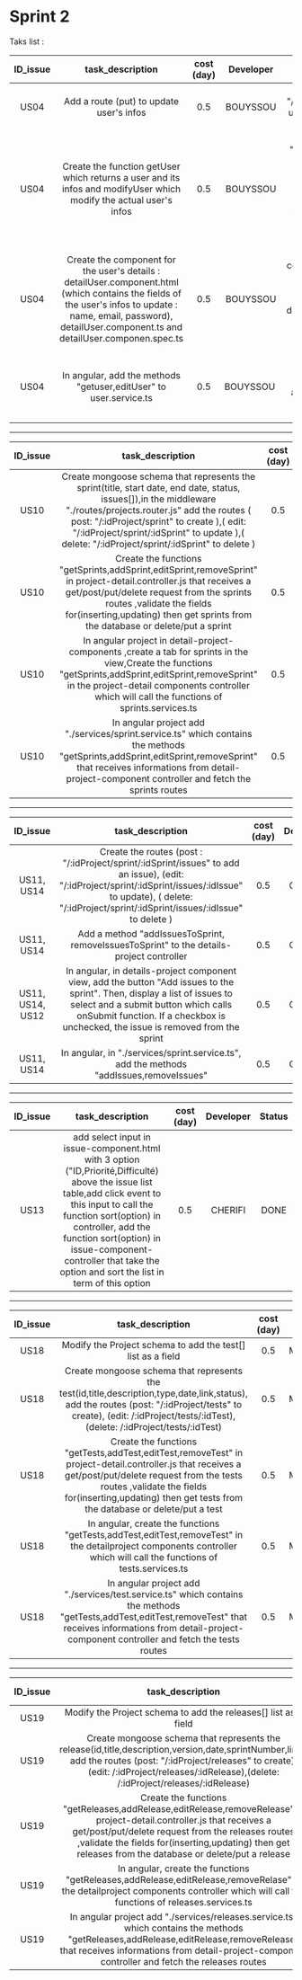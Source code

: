 # Sprint 2

Taks list :

| ID_issue | task_description | cost (day) | Developer | Definition of Done | Status | 
| :-: | :-: | :-: | :-: | :-: | :-: |
| US04 | Add a route (put) to update user's infos | 0.5 |BOUYSSOU | Add the route (edit : "/users/:id") to update a user, in the middleware index.router.js. | TODO |
| US04 | Create the function getUser which returns a user and its infos and modifyUser which modify the actual user's infos | 0.5 | BOUYSSOU | Create the functions "getUser, modifyUser" in user.controller.js which receives a get/put request from the index routes ,validate the fields for (inserting,updating) then put/get a user in/from the database. |TODO |
| US04 | Create the component for the user's details : detailUser.component.html (which contains the fields of the user's infos to update : name, email, password), detailUser.component.ts and detailUser.componen.spec.ts | 0.5 | BOUYSSOU | In angular, create the component "detailUser" in the dashboard. Create the functions "getuser,editUser" in detailuser.component.ts which calls the functions of user.service.ts |  TODO |
| US04 | In angular, add the methods "getuser,editUser" to user.service.ts| 0.5 | BOUYSSOU | getUser return a user from a list of User, editUser changes the attributes of the user : name, email and password  | TODO |

----------------------------------------------------------------------------------------------------------------------

| ID_issue | task_description | cost (day) | Developer | Status |
| :-: | :-: | :-: | :-: | :-: |
| US10 | Create mongoose schema that represents the sprint(title, start date, end date, status, issues[]),in the middleware "./routes/projects.router.js" add the routes ( post: "/:idProject/sprint" to create ),( edit: "/:idProject/sprint/:idSprint" to update ),( delete: "/:idProject/sprint/:idSprint" to delete ) | 0.5 | MARTINEAU | DONE |
| US10 | Create the functions "getSprints,addSprint,editSprint,removeSprint" in project-detail.controller.js that receives a get/post/put/delete request from the sprints routes ,validate the fields for(inserting,updating) then get sprints from the database or delete/put a sprint | 0.5 | MARTINEAU | DONE |  
| US10 | In angular project in detail-project-components ,create a tab for sprints in the view,Create the functions "getSprints,addSprint,editSprint,removeSprint" in the project-detail components controller which will call the functions of sprints.services.ts | 0.5 | MARTINEAU | DONE |  
| US10 | In angular project add "./services/sprint.service.ts" which contains the methods "getSprints,addSprint,editSprint,removeSprint" that receives informations from detail-project-component controller and fetch the sprints routes | 0.5 | MARTINEAU | DONE | 

----------------------------------------------------------------------------------------------------------------------

| ID_issue | task_description | cost (day) | Developer | Status |
| :-: | :-: | :-: | :-: | :-: |
| US11, US14 | Create the routes (post : "/:idProject/sprint/:idSprint/issues" to add an issue), (edit: "/:idProject/sprint/:idSprint/issues/:idIssue" to update), ( delete: "/:idProject/sprint/:idSprint/issues/:idIssue" to delete )| 0.5 | CHERIFI | DONE | 
| US11, US14 | Add a method "addIssuesToSprint, removeIssuesToSprint" to the details-project controller| 0.5 | CHERIFI | DONE | 
| US11, US14, US12 | In angular, in details-project component view, add the button "Add issues to the sprint". Then, display a list of issues to select and a submit button which calls onSubmit function. If a checkbox is unchecked, the issue is removed from the sprint | 0.5 | CHERIFI | DONE | 
| US11, US14 | In angular, in "./services/sprint.service.ts", add the methods "addIssues,removeIssues"| 0.5 | CHERIFI | DONE | 

----------------------------------------------------------------------------------------------------------------------

| ID_issue | task_description | cost (day) | Developer | Status |
| :-: | :-: | :-: | :-: | :-: |
| US13 | add select input in issue-component.html with 3 option ("ID,Priorité,Difficulté) above the issue list table,add click event to this input to call the function sort(option) in controller, add the function sort(option) in issue-component-controller that take the option and sort the list in term of this option | 0.5  | CHERIFI | DONE | 

----------------------------------------------------------------------------------------------------------------------

| ID_issue | task_description | cost (day) | Developer | Status |
| :-: | :-: | :-: | :-: | :-: |
| US18 | Modify the Project schema to add the test[] list as a field | 0.5 | MARTINEAU | DONE | 
| US18 | Create mongoose schema that represents the test(id,title,description,type,date,link,status), add the routes (post: "/:idProject/tests" to create), (edit: /:idProject/tests/:idTest),(delete: /:idProject/tests/:idTest)| 0.5 | MARTINEAU | DONE | 
| US18 | Create the functions "getTests,addTest,editTest,removeTest" in project-detail.controller.js that receives a get/post/put/delete request from the tests routes ,validate the fields for(inserting,updating) then get tests from the database or delete/put a test| 0.5 | MARTINEAU | DONE | 
| US18 | In angular, create the functions "getTests,addTest,editTest,removeTest" in the detailproject components controller which will call the functions of tests.services.ts | 0.5 | MARTINEAU | DONE | 
| US18 | In angular project add "./services/test.service.ts" which contains the methods "getTests,addTest,editTest,removeTest" that receives informations from detail-project-component controller and fetch the tests routes| 0.5 | MARITNEAU | DONE | 
----------------------------------------------------------------------------------------------------------------------

| ID_issue | task_description | cost (day) | Developer | Status |
| :-: | :-: | :-: | :-: | :-: |
| US19 | Modify the Project schema to add the releases[] list as a field | 0.5 | | TODO | 
| US19 | Create mongoose schema that represents the release(id,title,description,version,date,sprintNumber,link), add the routes (post: "/:idProject/releases" to create), (edit: /:idProject/releases/:idRelease),(delete: /:idProject/releases/:idRelease)| 0.5 | | TODO | 
| US19 | Create the functions "getReleases,addRelease,editRelease,removeRelease" in project-detail.controller.js that receives a get/post/put/delete request from the releases routes ,validate the fields for(inserting,updating) then get releases from the database or delete/put a release| 0.5 | | TODO | 
| US19 | In angular, create the functions "getReleases,addRelease,editRelease,removeRelase" in the detailproject components controller which will call the functions of releases.services.ts | 0.5 | | TODO | 
| US19 | In angular project add "./services/releases.service.ts" which contains the methods "getReleases,addRelease,editRelease,removeRelease" that receives informations from detail-project-component controller and fetch the releases routes| 0.5 | | TODO | 
